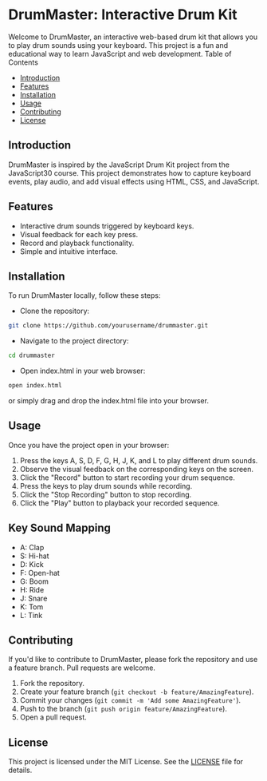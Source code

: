 # DrumMaster: Interactive Drum Kit

Welcome to DrumMaster, an interactive web-based drum kit that allows you to play drum sounds using your keyboard. This project is a fun and educational way to learn JavaScript and web development.
Table of Contents

- [Introduction](#introduction)
- [Features](#features)
- [Installation](#installation)
- [Usage](#usage)
- [Contributing](#contributing)
- [License](#license)

## Introduction

DrumMaster is inspired by the JavaScript Drum Kit project from the JavaScript30 course. This project demonstrates how to capture keyboard events, play audio, and add visual effects using HTML, CSS, and JavaScript.

## Features

- Interactive drum sounds triggered by keyboard keys.
- Visual feedback for each key press.
- Record and playback functionality.
- Simple and intuitive interface.

## Installation

To run DrumMaster locally, follow these steps:

- Clone the repository:

```bash
git clone https://github.com/yourusername/drummaster.git
```

- Navigate to the project directory:

```bash
cd drummaster
```

- Open index.html in your web browser:

```bash
open index.html
```

or simply drag and drop the index.html file into your browser.

## Usage

Once you have the project open in your browser:

1. Press the keys A, S, D, F, G, H, J, K, and L to play different drum sounds.
2. Observe the visual feedback on the corresponding keys on the screen.
3. Click the "Record" button to start recording your drum sequence.
4. Press the keys to play drum sounds while recording.
5. Click the "Stop Recording" button to stop recording.
6. Click the "Play" button to playback your recorded sequence.

## Key Sound Mapping

- A: Clap
- S: Hi-hat
- D: Kick
- F: Open-hat
- G: Boom
- H: Ride
- J: Snare
- K: Tom
- L: Tink

## Contributing

If you'd like to contribute to DrumMaster, please fork the repository and use a feature branch. Pull requests are welcome.

1. Fork the repository.
2. Create your feature branch (`git checkout -b feature/AmazingFeature`).
3. Commit your changes (`git commit -m 'Add some AmazingFeature'`).
4. Push to the branch (`git push origin feature/AmazingFeature`).
5. Open a pull request.

## License

This project is licensed under the MIT License. See the [LICENSE](https://github.com/manas-shinde/DrumMaster-Interactive-Drum-Kit/blob/main/LICENSE) file for details.
